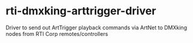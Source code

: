# rti-dmxking-arttrigger-driver
Driver to send out ArtTrigger playback commands via ArtNet to DMXking nodes from RTI Corp remotes/controllers
